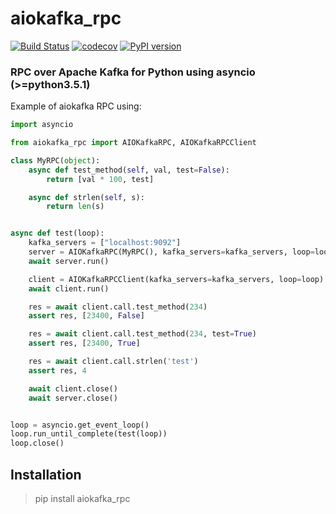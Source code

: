 # aiokafka_rpc
[![Build Status](https://travis-ci.org/fabregas/aiokafka_rpc.svg?branch=master)](https://travis-ci.org/fabregas/aiokafka_rpc)
[![codecov](https://codecov.io/gh/fabregas/aiokafka_rpc/branch/master/graph/badge.svg)](https://codecov.io/gh/fabregas/aiokafka_rpc)
[![PyPI version](https://badge.fury.io/py/aiokafka_rpc.svg)](https://badge.fury.io/py/aiokafka_rpc)

### RPC over Apache Kafka for Python using asyncio (>=python3.5.1)

Example of aiokafka RPC using:

```python
import asyncio

from aiokafka_rpc import AIOKafkaRPC, AIOKafkaRPCClient

class MyRPC(object):
    async def test_method(self, val, test=False):
        return [val * 100, test]

    async def strlen(self, s):
        return len(s)


async def test(loop):
    kafka_servers = ["localhost:9092"]
    server = AIOKafkaRPC(MyRPC(), kafka_servers=kafka_servers, loop=loop)
    await server.run()

    client = AIOKafkaRPCClient(kafka_servers=kafka_servers, loop=loop)
    await client.run()

    res = await client.call.test_method(234)
    assert res, [23400, False]

    res = await client.call.test_method(234, test=True)
    assert res, [23400, True]

    res = await client.call.strlen('test')
    assert res, 4

    await client.close()
    await server.close()


loop = asyncio.get_event_loop()
loop.run_until_complete(test(loop))
loop.close()
```

## Installation

> pip install aiokafka_rpc
